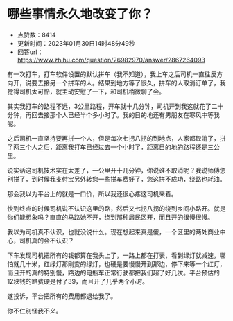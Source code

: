 # 哪些事情永久地改变了你？
- 点赞数：8414
- 更新时间：2023年01月30日14时48分49秒
- 回答url：https://www.zhihu.com/question/26982970/answer/2867264093
<body>
 <p data-pid="eHyK7EGX">有一次打车，打车软件设置的默认拼车（我不知道），我上车之后司机一直往反方向开，说要去接另一个拼车的人。结果到地方等了很久，拼车的人取消订单了，我觉得司机太可怜，就主动安慰了一下，和司机稍微聊了会。</p>
 <p data-pid="CmeD1EEU">其实我打车的路程不远，3公里路程，开车就十几分钟，司机开到我这就花了二十分钟，再回去接那个人已经半个多小时了。我的目的地还有男朋友在寒风中等我呢。</p>
 <p data-pid="7rF-vLsE">之后司机一直坚持要再拼一个人，但是每次七拐八拐的到地点，人家都取消了，拼了两三个人之后，距离我打车已经过去一个小时了，距离目的地的路程还是三公里。</p>
 <p data-pid="Z3StH1Q-">说实话这司机技术实在太差了，一公里开十几分钟，你说谁不取消呢？我说师傅您别拼了，到时候我支付宝另外转您一些拼车费好了，您这拼不成功，绕路也耗油。</p>
 <p data-pid="SphFqRj9">那会我以为平台上的就是一口价，所以我还很心疼这司机来着。</p>
 <p data-pid="oigDO3lm">快到终点的时候司机说不认识这里的路，然后又七拐八拐的绕到乡间小路开。就是你们能想象吗？直直的马路她不开，绕到那种居民区开，而且开的很慢很慢。</p>
 <p data-pid="ak2Y_mXp">我以为司机真不认识，也就没说什么。现在想起来真是傻，一个区里的两处商业中心，司机真的会不认识？</p>
 <p data-pid="n3TTcASY">下车发现司机把所有的钱都算在我头上了，一路上都在打表，看到绿灯就减速，哪怕就几十米，红绿灯那刚变的绿灯，也硬是要慢慢开到那边，停下来等一个红灯，而且开的真的特别慢，路边的电瓶车正常行驶都把我们超了好几次。平台预估的12块钱的路费硬是付了39，而且开了几乎两个小时。</p>
 <p data-pid="Z4QxNyAm">遂投诉，平台把所有的费用都退给我了。</p>
 <p data-pid="KktiQOhG">你不仁别怪我不义。</p>
</body>